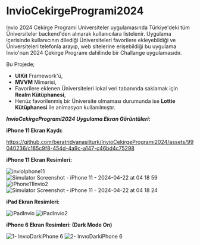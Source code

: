 # InvioCekirgeProgrami2024

Invio 2024 Cekirge Programi Universiteler uygulamasında Türkiye'deki tüm Üniversiteler backend'den alınarak kullanıcılara listelenir. Uygulama içerisinde kullanıcının dilediği Üniversiteleri favorilere ekleyebildiği ve Üniversiteleri telefonla arayıp, web sitelerine erişebildiği bu uygulama Invio'nun 2024 Çekirge Programı dahilinde bir Challange uygulamasıdır.


Bu Projede;
 - **UIKit** Framework'ü,
 - **MVVM** Mimarisi,
 - Favorilere eklenen Üniversiteleri lokal veri tabanında saklamak için **Realm Kütüphanesi**,
 - Henüz favorilenmiş bir Üniversite olmaması durumunda ise **Lottie Kütüphanesi** ile animasyon kullanılmıştır.


_**InvioCekirgeProgrami2024 Uygulama Ekran Görüntüleri:**_

**iPhone 11 Ekran Kaydı:**


https://github.com/beratridvanasilturk/InvioCekirgeProgrami2024/assets/99040236/c185c9f8-454d-4a9c-a147-c46bd4c75298



**iPhone 11 Ekran Resimleri:**

![invioIphone11](https://github.com/beratridvanasilturk/InvioCekirgeProgrami2024/assets/99040236/480e94eb-b6a7-4608-9b6a-71e8341c48da)
![Simulator Screenshot - iPhone 11 - 2024-04-22 at 04 18 59](https://github.com/beratridvanasilturk/InvioCekirgeProgrami2024/assets/99040236/1760620b-c3ea-4409-8841-3a2569e8f745)
![iPhone11Invio2](https://github.com/beratridvanasilturk/InvioCekirgeProgrami2024/assets/99040236/8bc11307-4f9b-47dc-9fe0-f3ed99cf0099)
![Simulator Screenshot - iPhone 11 - 2024-04-22 at 04 18 24](https://github.com/beratridvanasilturk/InvioCekirgeProgrami2024/assets/99040236/01ee0e92-9c40-45ff-945b-cc87105e8fab)


**iPad Ekran Resimleri:**

![iPadInvio](https://github.com/beratridvanasilturk/InvioCekirgeProgrami2024/assets/99040236/d534f3b8-a61c-4749-adcd-20e4972403d0)
![iPadInvio2](https://github.com/beratridvanasilturk/InvioCekirgeProgrami2024/assets/99040236/5fc173e9-1008-45ab-9a78-12d2bd5613fd)

**iPhone 6 Ekran Resimleri: (Dark Mode On)**

![1- InvıoDarkiPhone 6](https://github.com/beratridvanasilturk/InvioCekirgeProgrami2024/assets/99040236/f249c9d1-db61-4cdd-b881-9c141fd0b296)
![2- InvıoDarkiPhone 6](https://github.com/beratridvanasilturk/InvioCekirgeProgrami2024/assets/99040236/33bdbda1-c12e-4c38-bd50-3971f16e4dda)

